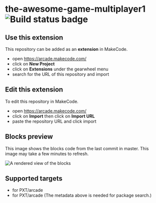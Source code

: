 # the-awesome-game-multiplayer1 ![Build status badge](https://github.com/joey-droid/the-awesome-game-multiplayer1/workflows/MakeCode/badge.svg)



## Use this extension

This repository can be added as an **extension** in MakeCode.

* open https://arcade.makecode.com/
* click on **New Project**
* click on **Extensions** under the gearwheel menu
* search for the URL of this repository and import

## Edit this extension

To edit this repository in MakeCode.

* open https://arcade.makecode.com/
* click on **Import** then click on **Import URL**
* paste the repository URL and click import

## Blocks preview

This image shows the blocks code from the last commit in master.
This image may take a few minutes to refresh.

![A rendered view of the blocks](https://github.com/joey-droid/the-awesome-game-multiplayer1/raw/master/.makecode/blocks.png)

## Supported targets

* for PXT/arcade
* for PXT/arcade
(The metadata above is needed for package search.)

